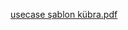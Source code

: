 
[usecase şablon kübra.pdf](https://github.com/user-attachments/files/19493255/usecase.sablon.kubra.pdf)
